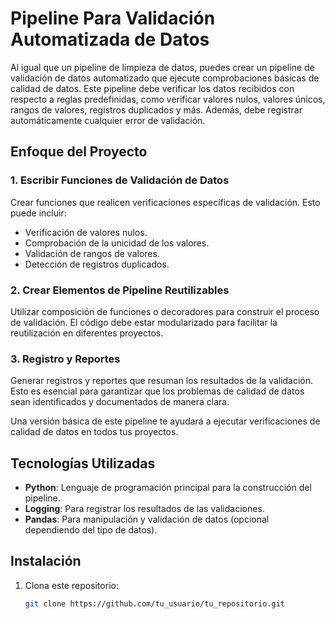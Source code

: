 # Pipeline Para Validación Automatizada de Datos

Al igual que un pipeline de limpieza de datos, puedes crear un pipeline de validación de datos automatizado que ejecute comprobaciones básicas de calidad de datos. Este pipeline debe verificar los datos recibidos con respecto a reglas predefinidas, como verificar valores nulos, valores únicos, rangos de valores, registros duplicados y más. Además, debe registrar automáticamente cualquier error de validación.

## Enfoque del Proyecto

### 1. **Escribir Funciones de Validación de Datos**
   Crear funciones que realicen verificaciones específicas de validación. Esto puede incluir:
   - Verificación de valores nulos.
   - Comprobación de la unicidad de los valores.
   - Validación de rangos de valores.
   - Detección de registros duplicados.

### 2. **Crear Elementos de Pipeline Reutilizables**
   Utilizar composición de funciones o decoradores para construir el proceso de validación. El código debe estar modularizado para facilitar la reutilización en diferentes proyectos.

### 3. **Registro y Reportes**
   Generar registros y reportes que resuman los resultados de la validación. Esto es esencial para garantizar que los problemas de calidad de datos sean identificados y documentados de manera clara.

Una versión básica de este pipeline te ayudará a ejecutar verificaciones de calidad de datos en todos tus proyectos.

## Tecnologías Utilizadas

- **Python**: Lenguaje de programación principal para la construcción del pipeline.
- **Logging**: Para registrar los resultados de las validaciones.
- **Pandas**: Para manipulación y validación de datos (opcional dependiendo del tipo de datos).
  
## Instalación

1. Clona este repositorio:
   ```bash
   git clone https://github.com/tu_usuario/tu_repositorio.git
